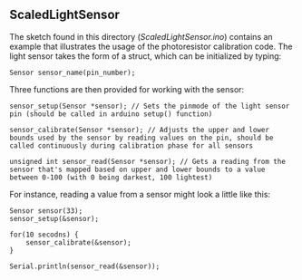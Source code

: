 ## ScaledLightSensor

The sketch found in this directory (*ScaledLightSensor.ino*) contains an example that illustrates the usage of the photoresistor calibration code. The light sensor takes the form of a struct, which can be initialized by typing:

```Sensor sensor_name(pin_number);```

Three functions are then provided for working with the sensor:

```
sensor_setup(Sensor *sensor); // Sets the pinmode of the light sensor pin (should be called in arduino setup() function)

sensor_calibrate(Sensor *sensor); // Adjusts the upper and lower bounds used by the sensor by reading values on the pin, should be called continuously during calibration phase for all sensors

unsigned int sensor_read(Sensor *sensor); // Gets a reading from the sensor that's mapped based on upper and lower bounds to a value between 0-100 (with 0 being darkest, 100 lightest)
```

For instance, reading a value from a sensor might look a little like this:


```
Sensor sensor(33);
sensor_setup(&sensor);

for(10 secodns) {
    sensor_calibrate(&sensor);
}

Serial.println(sensor_read(&sensor));
```
